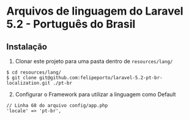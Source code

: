 # Arquivos de linguagem do Laravel 5.2 - Português do Brasil

## Instalação

1. Clonar este projeto para uma pasta dentro de `resources/lang/`
  ```
  $ cd resources/lang/
  $ git clone git@github.com:felipeporto/laravel-5.2-pt-br-localization.git ./pt-br
  ```

2. Configurar o Framework para utilizar a linguagem como Default
  ```
  // Linha 68 do arquivo config/app.php
  'locale' => 'pt-br',
  ```
